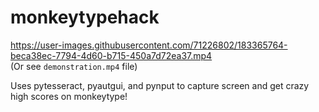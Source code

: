 # monkeytypehack
https://user-images.githubusercontent.com/71226802/183365764-beca38ec-7794-4d60-b715-450a7d72ea37.mp4 \
(Or see `demonstration.mp4` file)

Uses pytesseract, pyautgui, and pynput to capture screen and get crazy high scores on monkeytype!
